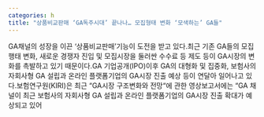 ```yaml
---
categories: h
title: "상품비교판매 ‘GA독주시대’ 끝나나… 모집형태 변화 ‘모색하는’ GA들"
---
```

GA채널의 성장을 이끈 ‘상품비교판매’기능이 도전을 받고 있다.최근 기존 GA들의 모집행태 변화, 새로운 경쟁자 진입 및 모집시장을 둘러싼 수수료 등 제도 등이 GA시장의 변화를 촉발하고 있기 때문이다.GA 기업공개(IPO)이후 GA의 대형화 및 집중화, 보험사의 자회사형 GA 설립과 온라인 플랫폼기업의 GA시장 진출 예상 등이 연달아 일어나고 있다.보험연구원(KIRI)은 최근 “GA시장 구조변화와 전망“에 관한 영상보고서에는 “GA 채널이 최근 보험사의 자회사형 GA 설립과 온라인 플랫폼기업의 GA시장 진출 확대가 예상되고 있어
